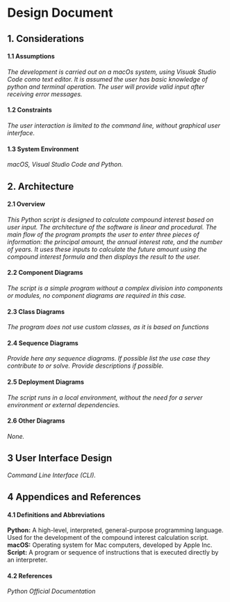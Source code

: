 # Design Document

## 1. Considerations

#### 1.1 Assumptions

_The development is carried out on a macOs system, using Visuak Studio Code como text editor. It is assumed the user has basic knowledge of python and terminal operation. The user will provide valid input after receiving error messages._

#### 1.2 Constraints

_The user interaction is limited to the command line, without graphical user interface._

#### 1.3 System Environment

_macOS, Visual Studio Code and Python._

## 2. Architecture

#### 2.1 Overview

_This Python script is designed to calculate compound interest based on user input. The architecture of the software is linear and procedural. The main flow of the program prompts the user to enter three pieces of information: the principal amount, the annual interest rate, and the number of years. It uses these inputs to calculate the future amount using the compound interest formula and then displays the result to the user._

#### 2.2 Component Diagrams

_The script is a simple program without a complex division into components or modules, no component diagrams are required in this case._

#### 2.3 Class Diagrams

_The program does not use custom classes, as it is based on functions_

#### 2.4 Sequence Diagrams

_Provide here any sequence diagrams. If possible list the use case they contribute to or solve. Provide descriptions if possible._

#### 2.5 Deployment Diagrams

_The script runs in a local environment, without the need for a server environment or external dependencies._

#### 2.6 Other Diagrams

_None._

## 3 User Interface Design

_Command Line Interface (CLI)._

## 4 Appendices and References

#### 4.1 Definitions and Abbreviations

**Python:** A high-level, interpreted, general-purpose programming language. Used for the development of the compound interest calculation script.
**macOS:** Operating system for Mac computers, developed by Apple Inc.
**Script:** A program or sequence of instructions that is executed directly by an interpreter.

#### 4.2 References

_Python Official Documentation_
